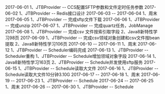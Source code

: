 2017-06-01
1、JTBProvider -- CCS配置SFTP参数和文件定时任务参数
2017-06-02
1、JTBProvider -- Redis接口设计 
2017-06-03 -- 2017-06-04
1、周末
2017-06-05
1、JTBProvider -- 完成sftp文件下载
2017-06-06
1、JTBProvider -- 完成unzip
2017-06-07
1、JTBProvider -- 完成quartz任务，JobManage
2017-06-08
1、JTBProvider -- 完成csv 文件按索引取字段
2、Java8新特性学习98页
2017-06-09
1、JTBProvider -- 完成csv领域对象创建和csv文件按bean提取
2、Java8新特性学习106页
2017-06-10 -- 2017-06-11
1、周末
2017-06-12
1、JTBProvider -- Scheduler编码完成
2017-06-13
1、JTBProvider -- Scheduler重构
1、JTBProvider -- Schedule增加领域对象字段
2017-06-14
1、Java8新特性学习163页
2、JTBProvider -- Schedule并发使用sftp服务
2017-06-15
1、JTBProvider -- Schedule读取大文件
2017-06-16
1、JTBProvider -- Schedule读取大文件10分钟3.10G
2017-06-17 -- 2017-06-18
1、周末
2017-06-19 -- 2017-06-23
1、JTBProvider -- Schedule
2017-06-24 -- 2017-06-25
1、周末
2017-06-26 -- 2017-06-30
1、JTBProvider -- Schedule